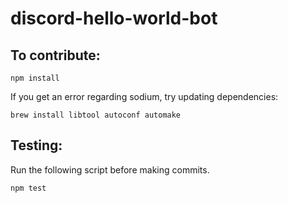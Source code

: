 # discord-hello-world-bot

## To contribute:

```
npm install
```

If you get an error regarding sodium, try updating dependencies:

```
brew install libtool autoconf automake
```


## Testing:

Run the following script before making commits.

```
npm test
```